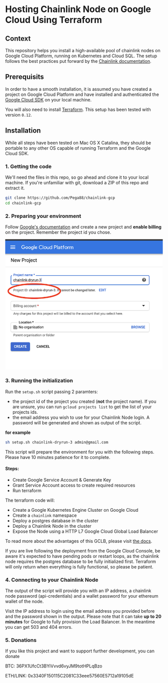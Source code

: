 # Hosting Chainlink Node on Google Cloud Using Terraform

## Context
This repository helps you install a high-available pool of chainlink nodes on Google Cloud Platform, running on Kubernetes and Cloud SQL. The setup follows the best practices put forward by the [Chainlink documentation](https://docs.chain.link/docs/best-security-practices).

## Prerequisits
In order to have a smooth installation, it is assumed you have created a project on Google Cloud Platform and have installed and authenticated the [Google Cloud SDK](https://cloud.google.com/sdk/install) on your local machine.

You will also need to install [Terraform](https://www.terraform.io/). This setup has been tested with version `0.12`.

## Installation
While all steps have been tested on Mac OS X Catalina, they should be portable to any other OS capable of running Terraform and the Google Cloud SDK.

### 1. Getting the code
We'll need the files in this repo, so go ahead and clone it to your local machine. If you're unfamiliar with git, download a ZIP of this repo and extract it.
```bash
git clone https://github.com/Pega88/chainlink-gcp
cd chainlink-gcp
```
### 2. Preparing your environment
Follow [Google's documentation](https://cloud.google.com/resource-manager/docs/creating-managing-projects) and create a new project and __enable billing__ on the project. Remember the project id you chose.

![Creating a project](imgs/create-project.png)


### 3. Running the initialization
Run the `setup.sh` script passing 2 paramters:
* the project id of the project you created (**not** the project name). If you are unsure, you can run
`gcloud projects list` to get the list of your projects ids.
* the email address you wish to use for your Chainlink Node login. A password will be generated and shown as output of the script.

**for example**
```bash
sh setup.sh chainlink-dryrun-3 admin@gmail.com
```
This script will prepare the environment for you with the following steps. Please have 10 minutes patience for it to complete.
#### Steps:
* Create Google Service Account & Generate Key
* Grant Service Account access to create required resources
* Run terraform

The terraform code will:
* Create a Google Kubernetes Engine Cluster on Google Cloud
* Create a `chainlink` namespace
* Deploy a postgres database in the cluster
* Deploy a Chainlink Node in the cluster
* Expose the Node using a HTTP L7 Google Cloud Global Load Balancer

To read more about the advantages of this GCLB, please visit [the docs](https://cloud.google.com/load-balancing/docs/https).

If you are live following the deployment from the Google Cloud Console, be aware it's expected to have pending pods or restart loops, as the chainlink node requires the postgres database to be fully initialized first. Terraform will only return when everything is fully functional, so please be patient.

### 4. Connecting to your Chainlink Node
The output of the script will provide you with an IP address, a chainlink node password (api-credentials) and a wallet password for your ethereum wallet of the node.

Visit the IP address to login using the email address you provided before and the password shown in the output. Please note that it can take **up to 20 minutes** for Google to fully provision the Load Balancer. In the meantime you can get 503 and 404 errors.


### 5. Donations
If you like this project and want to support further development, you can donate

BTC: 36PX1UfcCt3BYiVvvd6vyJM9totHPLqBzo

ETH/LINK: 0x3340F150115C2081C33eee57560E5712a19105dE
